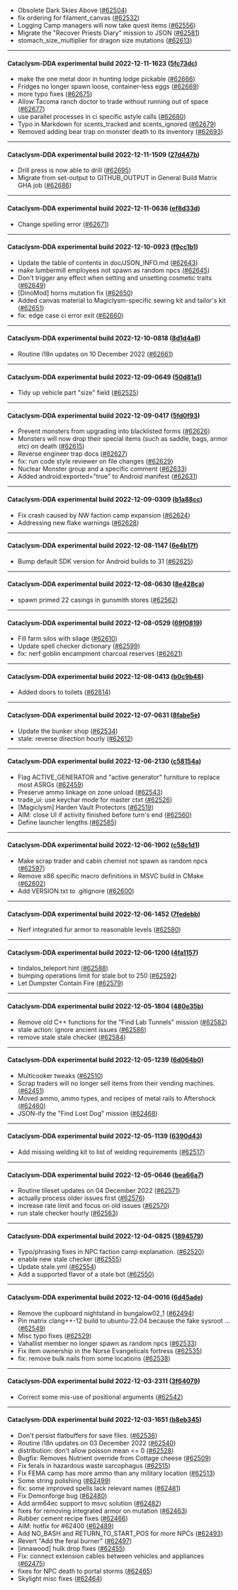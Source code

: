* Obsolete Dark Skies Above ([#62504](https://github.com/CleverRaven/Cataclysm-DDA/pull/62504))
* fix ordering for filament_canvas ([#62532](https://github.com/CleverRaven/Cataclysm-DDA/pull/62532))
* Logging Camp managers will now take quest items ([#62556](https://github.com/CleverRaven/Cataclysm-DDA/pull/62556))
* Migrate the "Recover Priests Diary" mission to JSON ([#62581](https://github.com/CleverRaven/Cataclysm-DDA/pull/62581))
* stomach_size_multiplier for dragon size mutations ([#62613](https://github.com/CleverRaven/Cataclysm-DDA/pull/62613))

---

#### Cataclysm-DDA experimental build 2022-12-11-1623 ([5fc73dc](https://github.com/CleverRaven/Cataclysm-DDA/releases/tag/cdda-experimental-2022-12-11-1623))

* make the one metal door in hunting lodge pickable ([#62666](https://github.com/CleverRaven/Cataclysm-DDA/pull/62666))
* Fridges no longer spawn loose, container-less eggs ([#62669](https://github.com/CleverRaven/Cataclysm-DDA/pull/62669))
* more typo fixes ([#62675](https://github.com/CleverRaven/Cataclysm-DDA/pull/62675))
* Allow Tacoma ranch doctor to trade without running out of space ([#62677](https://github.com/CleverRaven/Cataclysm-DDA/pull/62677))
* use parallel processes in ci specific astyle calls ([#62680](https://github.com/CleverRaven/Cataclysm-DDA/pull/62680))
* Typo in Markdown for scents_tracked and scents_ignored ([#62679](https://github.com/CleverRaven/Cataclysm-DDA/pull/62679))
* Removed adding bear trap on monster death to its inventory ([#62693](https://github.com/CleverRaven/Cataclysm-DDA/pull/62693))

---

#### Cataclysm-DDA experimental build 2022-12-11-1509 ([27d447b](https://github.com/CleverRaven/Cataclysm-DDA/releases/tag/cdda-experimental-2022-12-11-1509))

* Drill press is now able to drill ([#62695](https://github.com/CleverRaven/Cataclysm-DDA/pull/62695))
* Migrate from set-output to GITHUB_OUTPUT in General Build Matrix GHA job ([#62686](https://github.com/CleverRaven/Cataclysm-DDA/pull/62686))

---

#### Cataclysm-DDA experimental build 2022-12-11-0636 ([ef8d33d](https://github.com/CleverRaven/Cataclysm-DDA/releases/tag/cdda-experimental-2022-12-11-0636))

* Change spelling error ([#62671](https://github.com/CleverRaven/Cataclysm-DDA/pull/62671))

---

#### Cataclysm-DDA experimental build 2022-12-10-0923 ([f9cc1b1](https://github.com/CleverRaven/Cataclysm-DDA/releases/tag/cdda-experimental-2022-12-10-0923))

* Update the table of contents in doc/JSON_INFO.md ([#62643](https://github.com/CleverRaven/Cataclysm-DDA/pull/62643))
* make lumbermill employees not spawn as random npcs ([#62645](https://github.com/CleverRaven/Cataclysm-DDA/pull/62645))
* Don't trigger any effect when setting and unsetting cosmetic traits ([#62649](https://github.com/CleverRaven/Cataclysm-DDA/pull/62649))
* [DinoMod] horns mutation fix ([#62650](https://github.com/CleverRaven/Cataclysm-DDA/pull/62650))
* Added canvas material to Magiclysm-specific sewing kit and tailor's kit ([#62651](https://github.com/CleverRaven/Cataclysm-DDA/pull/62651))
* fix: edge case ci error exit ([#62660](https://github.com/CleverRaven/Cataclysm-DDA/pull/62660))

---

#### Cataclysm-DDA experimental build 2022-12-10-0818 ([8d1d4a8](https://github.com/CleverRaven/Cataclysm-DDA/releases/tag/cdda-experimental-2022-12-10-0818))

* Routine i18n updates on 10 December 2022 ([#62661](https://github.com/CleverRaven/Cataclysm-DDA/pull/62661))

---

#### Cataclysm-DDA experimental build 2022-12-09-0649 ([50d81a1](https://github.com/CleverRaven/Cataclysm-DDA/releases/tag/cdda-experimental-2022-12-09-0649))

* Tidy up vehicle part "size" field ([#62525](https://github.com/CleverRaven/Cataclysm-DDA/pull/62525))

---

#### Cataclysm-DDA experimental build 2022-12-09-0417 ([5fd0f93](https://github.com/CleverRaven/Cataclysm-DDA/releases/tag/cdda-experimental-2022-12-09-0417))

* Prevent monsters from upgrading into blacklisted forms ([#62626](https://github.com/CleverRaven/Cataclysm-DDA/pull/62626))
* Monsters will now drop their special items (such as saddle, bags, armor etc) on death ([#62615](https://github.com/CleverRaven/Cataclysm-DDA/pull/62615))
* Reverse engineer trap docs ([#62627](https://github.com/CleverRaven/Cataclysm-DDA/pull/62627))
* fix: run code style reviewer on file changes ([#62629](https://github.com/CleverRaven/Cataclysm-DDA/pull/62629))
* Nuclear Monster group and a specific comment ([#62633](https://github.com/CleverRaven/Cataclysm-DDA/pull/62633))
* Added android:exported="true" to Android manifest ([#62631](https://github.com/CleverRaven/Cataclysm-DDA/pull/62631))

---

#### Cataclysm-DDA experimental build 2022-12-09-0309 ([b1a88cc](https://github.com/CleverRaven/Cataclysm-DDA/releases/tag/cdda-experimental-2022-12-09-0309))

* Fix crash caused by NW faction camp expansion ([#62624](https://github.com/CleverRaven/Cataclysm-DDA/pull/62624))
* Addressing new flake warnings ([#62628](https://github.com/CleverRaven/Cataclysm-DDA/pull/62628))

---

#### Cataclysm-DDA experimental build 2022-12-08-1147 ([6e4b17f](https://github.com/CleverRaven/Cataclysm-DDA/releases/tag/cdda-experimental-2022-12-08-1147))

* Bump default SDK version for Android builds to 31 ([#62625](https://github.com/CleverRaven/Cataclysm-DDA/pull/62625))

---

#### Cataclysm-DDA experimental build 2022-12-08-0630 ([8e428ca](https://github.com/CleverRaven/Cataclysm-DDA/releases/tag/cdda-experimental-2022-12-08-0630))

* spawn primed 22 casings in gunsmith stores ([#62562](https://github.com/CleverRaven/Cataclysm-DDA/pull/62562))

---

#### Cataclysm-DDA experimental build 2022-12-08-0529 ([69f0819](https://github.com/CleverRaven/Cataclysm-DDA/releases/tag/cdda-experimental-2022-12-08-0529))

* Fill farm silos with silage ([#62610](https://github.com/CleverRaven/Cataclysm-DDA/pull/62610))
* Update spell checker dictionary ([#62599](https://github.com/CleverRaven/Cataclysm-DDA/pull/62599))
* fix: nerf goblin encampment charcoal reserves ([#62621](https://github.com/CleverRaven/Cataclysm-DDA/pull/62621))

---

#### Cataclysm-DDA experimental build 2022-12-08-0413 ([b0c9b48](https://github.com/CleverRaven/Cataclysm-DDA/releases/tag/cdda-experimental-2022-12-08-0413))

* Added doors to toilets ([#62614](https://github.com/CleverRaven/Cataclysm-DDA/pull/62614))

---

#### Cataclysm-DDA experimental build 2022-12-07-0631 ([8fabe5e](https://github.com/CleverRaven/Cataclysm-DDA/releases/tag/cdda-experimental-2022-12-07-0631))

* Update the bunker shop ([#62534](https://github.com/CleverRaven/Cataclysm-DDA/pull/62534))
* stale: reverse direction hourly ([#62612](https://github.com/CleverRaven/Cataclysm-DDA/pull/62612))

---

#### Cataclysm-DDA experimental build 2022-12-06-2130 ([c58154a](https://github.com/CleverRaven/Cataclysm-DDA/releases/tag/cdda-experimental-2022-12-06-2130))

* Flag ACTIVE_GENERATOR and "active generator" furniture to replace most ASRGs ([#62459](https://github.com/CleverRaven/Cataclysm-DDA/pull/62459))
* Preserve ammo linkage on zone unload ([#62543](https://github.com/CleverRaven/Cataclysm-DDA/pull/62543))
* trade_ui: use keychar mode for master ctxt ([#62526](https://github.com/CleverRaven/Cataclysm-DDA/pull/62526))
* [Magiclysm] Harden Vault Protectors ([#62519](https://github.com/CleverRaven/Cataclysm-DDA/pull/62519))
* AIM: close UI if activity finished before turn's end ([#62560](https://github.com/CleverRaven/Cataclysm-DDA/pull/62560))
* Define launcher lengths ([#62585](https://github.com/CleverRaven/Cataclysm-DDA/pull/62585))

---

#### Cataclysm-DDA experimental build 2022-12-06-1902 ([c58c1d1](https://github.com/CleverRaven/Cataclysm-DDA/releases/tag/cdda-experimental-2022-12-06-1902))

* Make scrap trader and cabin chemist not spawn as random npcs ([#62597](https://github.com/CleverRaven/Cataclysm-DDA/pull/62597))
* Remove x86 specific macro definitions in MSVC build in CMake ([#62602](https://github.com/CleverRaven/Cataclysm-DDA/pull/62602))
* Add VERSION.txt to .gitignore ([#62600](https://github.com/CleverRaven/Cataclysm-DDA/pull/62600))

---

#### Cataclysm-DDA experimental build 2022-12-06-1452 ([7fedebb](https://github.com/CleverRaven/Cataclysm-DDA/releases/tag/cdda-experimental-2022-12-06-1452))

* Nerf integrated fur armor to reasonable levels ([#62580](https://github.com/CleverRaven/Cataclysm-DDA/pull/62580))

---

#### Cataclysm-DDA experimental build 2022-12-06-1200 ([4fa1157](https://github.com/CleverRaven/Cataclysm-DDA/releases/tag/cdda-experimental-2022-12-06-1200))

* tindalos_teleport hint ([#62588](https://github.com/CleverRaven/Cataclysm-DDA/pull/62588))
* bumping operations limit for stale bot to 250 ([#62592](https://github.com/CleverRaven/Cataclysm-DDA/pull/62592))
* Let Dumpster Contain Fire ([#62579](https://github.com/CleverRaven/Cataclysm-DDA/pull/62579))

---

#### Cataclysm-DDA experimental build 2022-12-05-1804 ([480e35b](https://github.com/CleverRaven/Cataclysm-DDA/releases/tag/cdda-experimental-2022-12-05-1804))

* Remove old C++ functions for the "Find Lab Tunnels" mission ([#62582](https://github.com/CleverRaven/Cataclysm-DDA/pull/62582))
* stale action: ignore ancient issues ([#62586](https://github.com/CleverRaven/Cataclysm-DDA/pull/62586))
* remove stale stale checker ([#62584](https://github.com/CleverRaven/Cataclysm-DDA/pull/62584))

---

#### Cataclysm-DDA experimental build 2022-12-05-1239 ([6d064b0](https://github.com/CleverRaven/Cataclysm-DDA/releases/tag/cdda-experimental-2022-12-05-1239))

* Multicooker tweaks ([#62510](https://github.com/CleverRaven/Cataclysm-DDA/pull/62510))
* Scrap traders will no longer sell items from their vending machines. ([#62451](https://github.com/CleverRaven/Cataclysm-DDA/pull/62451))
* Moved ammo, ammo types, and recipes of metal rails to Aftershock ([#62460](https://github.com/CleverRaven/Cataclysm-DDA/pull/62460))
* JSON-ify the "Find Lost Dog" mission ([#62468](https://github.com/CleverRaven/Cataclysm-DDA/pull/62468))

---

#### Cataclysm-DDA experimental build 2022-12-05-1139 ([6390d43](https://github.com/CleverRaven/Cataclysm-DDA/releases/tag/cdda-experimental-2022-12-05-1139))

* Add missing welding kit to list of welding requirements ([#62517](https://github.com/CleverRaven/Cataclysm-DDA/pull/62517))

---

#### Cataclysm-DDA experimental build 2022-12-05-0646 ([bea66a7](https://github.com/CleverRaven/Cataclysm-DDA/releases/tag/cdda-experimental-2022-12-05-0646))

* Routine tileset updates on 04 December 2022 ([#62571](https://github.com/CleverRaven/Cataclysm-DDA/pull/62571))
* actually process older issues first ([#62576](https://github.com/CleverRaven/Cataclysm-DDA/pull/62576))
* increase rate limit and focus on old issues ([#62570](https://github.com/CleverRaven/Cataclysm-DDA/pull/62570))
* run stale checker hourly ([#62563](https://github.com/CleverRaven/Cataclysm-DDA/pull/62563))

---

#### Cataclysm-DDA experimental build 2022-12-04-0825 ([1894579](https://github.com/CleverRaven/Cataclysm-DDA/releases/tag/cdda-experimental-2022-12-04-0825))

* Typo/phrasing fixes in NPC faction camp explanation. ([#62520](https://github.com/CleverRaven/Cataclysm-DDA/pull/62520))
* enable new stale checker ([#62555](https://github.com/CleverRaven/Cataclysm-DDA/pull/62555))
* Update stale.yml ([#62554](https://github.com/CleverRaven/Cataclysm-DDA/pull/62554))
* Add a supported flavor of a stale bot ([#62550](https://github.com/CleverRaven/Cataclysm-DDA/pull/62550))

---

#### Cataclysm-DDA experimental build 2022-12-04-0016 ([6d45ade](https://github.com/CleverRaven/Cataclysm-DDA/releases/tag/cdda-experimental-2022-12-04-0016))

* Remove the cupboard nightstand in bungalow02_1 ([#62494](https://github.com/CleverRaven/Cataclysm-DDA/pull/62494))
* Pin matrix clang++-12 build to ubuntu-22.04 because the fake sysroot … ([#62549](https://github.com/CleverRaven/Cataclysm-DDA/pull/62549))
* Misc typo fixes ([#62529](https://github.com/CleverRaven/Cataclysm-DDA/pull/62529))
* Vahallist member no longer spawn as random npcs ([#62533](https://github.com/CleverRaven/Cataclysm-DDA/pull/62533))
* Fix item ownership in the Norse Evangelicals fortress ([#62535](https://github.com/CleverRaven/Cataclysm-DDA/pull/62535))
* fix: remove bulk nails from some locations ([#62538](https://github.com/CleverRaven/Cataclysm-DDA/pull/62538))

---

#### Cataclysm-DDA experimental build 2022-12-03-2311 ([3f64079](https://github.com/CleverRaven/Cataclysm-DDA/releases/tag/cdda-experimental-2022-12-03-2311))

* Correct some mis-use of positional arguments ([#62542](https://github.com/CleverRaven/Cataclysm-DDA/pull/62542))

---

#### Cataclysm-DDA experimental build 2022-12-03-1651 ([b8eb345](https://github.com/CleverRaven/Cataclysm-DDA/releases/tag/cdda-experimental-2022-12-03-1651))

* Don't persist flatbuffers for save files. ([#62536](https://github.com/CleverRaven/Cataclysm-DDA/pull/62536))
* Routine i18n updates on 03 December 2022 ([#62540](https://github.com/CleverRaven/Cataclysm-DDA/pull/62540))
* distribution: don't allow poisson mean <= 0 ([#62528](https://github.com/CleverRaven/Cataclysm-DDA/pull/62528))
* Bugfix: Removes Nutrient override from Cottage cheese ([#62509](https://github.com/CleverRaven/Cataclysm-DDA/pull/62509))
* Fix ferals in hazardous waste sarcophagus ([#62515](https://github.com/CleverRaven/Cataclysm-DDA/pull/62515))
* Fix FEMA camp has more ammo than any military location ([#62513](https://github.com/CleverRaven/Cataclysm-DDA/pull/62513))
* Some string polishing ([#62499](https://github.com/CleverRaven/Cataclysm-DDA/pull/62499))
* fix: some improved spells lack relevant names ([#62481](https://github.com/CleverRaven/Cataclysm-DDA/pull/62481))
* Fix Demonforge bug ([#62480](https://github.com/CleverRaven/Cataclysm-DDA/pull/62480))
* Add arm64ec support to msvc solution ([#62482](https://github.com/CleverRaven/Cataclysm-DDA/pull/62482))
* fixes for removing integrated armor on mutation ([#62463](https://github.com/CleverRaven/Cataclysm-DDA/pull/62463))
* Rubber cement recipe fixes ([#62466](https://github.com/CleverRaven/Cataclysm-DDA/pull/62466))
* AIM: hotfix for #62400 ([#62489](https://github.com/CleverRaven/Cataclysm-DDA/pull/62489))
* Add NO_BASH and RETURN_TO_START_POS for more NPCs ([#62493](https://github.com/CleverRaven/Cataclysm-DDA/pull/62493))
* Revert "Add the feral burner" ([#62497](https://github.com/CleverRaven/Cataclysm-DDA/pull/62497))
* [innawood] hulk drop fixes ([#62455](https://github.com/CleverRaven/Cataclysm-DDA/pull/62455))
* Fix: connect extension cables between vehicles and appliances ([#62475](https://github.com/CleverRaven/Cataclysm-DDA/pull/62475))
* fixes for NPC death to portal storms ([#62465](https://github.com/CleverRaven/Cataclysm-DDA/pull/62465))
* Skylight misc fixes ([#62464](https://github.com/CleverRaven/Cataclysm-DDA/pull/62464))
